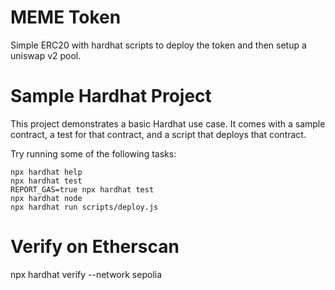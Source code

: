 # MEME Token
Simple ERC20 with hardhat scripts to deploy the token and then setup a uniswap v2 pool.

# Sample Hardhat Project

This project demonstrates a basic Hardhat use case. It comes with a sample contract, a test for that contract, and a script that deploys that contract.

Try running some of the following tasks:

```shell
npx hardhat help
npx hardhat test
REPORT_GAS=true npx hardhat test
npx hardhat node
npx hardhat run scripts/deploy.js
```
# Verify on Etherscan
npx hardhat verify --network sepolia <address> <constructor parameters>
